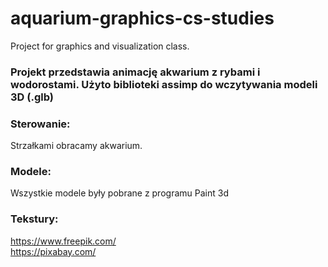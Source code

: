 # aquarium-graphics-cs-studies
Project for graphics and visualization class.

### Projekt przedstawia animację akwarium z rybami i wodorostami. Użyto biblioteki assimp do wczytywania modeli 3D (.glb)

### Sterowanie: 
Strzałkami obracamy akwarium.

### Modele:
Wszystkie modele były pobrane z programu Paint 3d

### Tekstury:
https://www.freepik.com/ <br>
https://pixabay.com/

